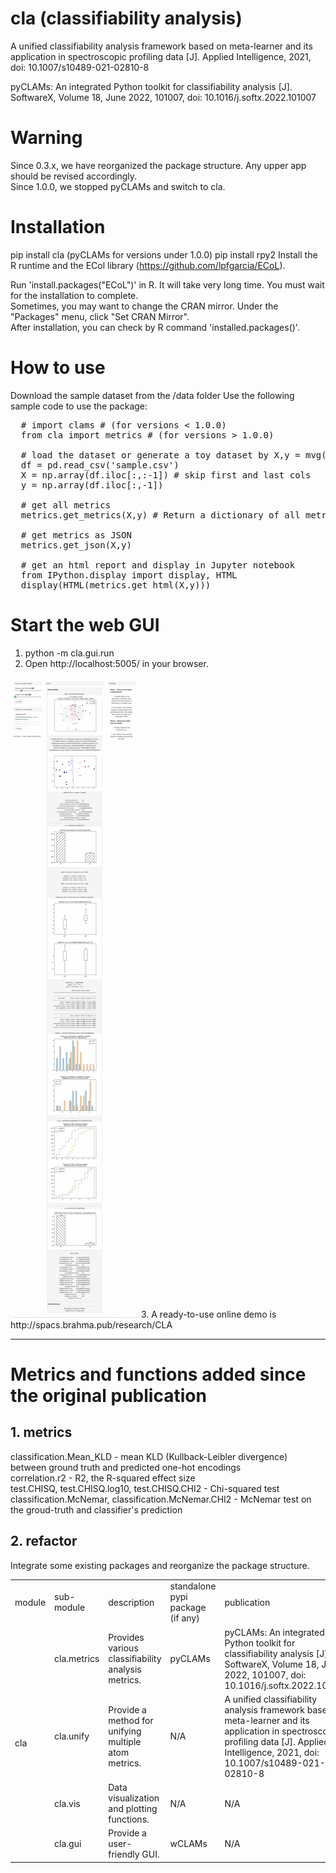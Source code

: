 # cla (classifiability analysis)

A unified classifiability analysis framework based on meta-learner and its application in spectroscopic profiling data [J]. Applied Intelligence, 2021, doi: 10.1007/s10489-021-02810-8

pyCLAMs: An integrated Python toolkit for classifiability analysis [J]. SoftwareX, Volume 18, June 2022, 101007, doi: 10.1016/j.softx.2022.101007 

# Warning

Since 0.3.x, we have reorganized the package structure. Any upper app should be revised accordingly.  
Since 1.0.0, we stopped pyCLAMs and switch to cla.  

# Installation 

pip install cla (pyCLAMs for versions under 1.0.0)
pip install rpy2
Install the R runtime and the ECol library (https://github.com/lpfgarcia/ECoL).  

  Run 'install.packages("ECoL")' in R. It will take very long time. You must wait for the installation to complete.     
  Sometimes, you may want to change the CRAN mirror. Under the "Packages" menu, click "Set CRAN Mirror".    
  After installation, you can check by R command 'installed.packages()'. 

# How to use 

Download the sample dataset from the /data folder
Use the following sample code to use the package:

<pre>
  # import clams # (for versions < 1.0.0)  
  from cla import metrics # (for versions > 1.0.0)  

  # load the dataset or generate a toy dataset by X,y = mvg(md = 2)
  df = pd.read_csv('sample.csv')
  X = np.array(df.iloc[:,:-1]) # skip first and last cols
  y = np.array(df.iloc[:,-1])

  # get all metrics
  metrics.get_metrics(X,y) # Return a dictionary of all metrics

  # get metrics as JSON
  metrics.get_json(X,y)

  # get an html report and display in Jupyter notebook
  from IPython.display import display, HTML
  display(HTML(metrics.get_html(X,y)))
</pre>

# Start the web GUI  

  1. python -m cla.gui.run
  2. Open http://localhost:5005/ in your browser. 
  <img src="wCLAMs.jpg">
  3. A ready-to-use online demo is http://spacs.brahma.pub/research/CLA

<br/>
<hr/>


# Metrics and functions added since the original publication

## 1. metrics

  classification.Mean_KLD - mean KLD (Kullback-Leibler divergence) between ground truth and predicted one-hot encodings  
  correlation.r2 - R2, the R-squared effect size  
  test.CHISQ, test.CHISQ.log10, test.CHISQ.CHI2 - Chi-squared test  
  classification.McNemar, classification.McNemar.CHI2 - McNemar test on the groud-truth and classifier's prediction     

## 2. refactor

  Integrate some existing packages and reorganize the package structure.   

  <table>
      <tbody>
          <tr>
              <td>module</td>
              <td>sub-module</td>
              <td>description</td>
              <td>standalone pypi package (if any)</td>
              <td>publication</td>
          </tr>
          <tr>
              <td rowspan=4>cla</td>
              <td>cla.metrics</td>
              <td>Provides various classifiability analysis metrics.</td>
              <td>pyCLAMs</td>
              <td>pyCLAMs: An integrated Python toolkit for classifiability analysis [J]. SoftwareX, Volume 18, June 2022, 101007, doi: 10.1016/j.softx.2022.101007 </td>
          </tr>
          <tr>
              <td>cla.unify</td>
              <td>Provide a method for unifying multiple atom metrics.</td>
              <td>N/A</td>
              <td>A unified classifiability analysis framework based on meta-learner and its application in spectroscopic profiling data [J]. Applied Intelligence, 2021, doi: 10.1007/s10489-021-02810-8</td>
          </tr>
          <tr>
              <td>cla.vis</td>
              <td>Data visualization and plotting functions.</td>
              <td>N/A</td>
              <td>N/A</td>
          </tr> 
          <tr>
              <td>cla.gui</td>
              <td>Provide a user-friendly GUI.</td>
              <td>wCLAMs</td>
              <td>N/A</td>
          </tr>        
      </tbody>
  </table>
